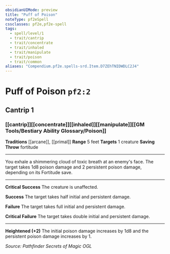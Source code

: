 ```yaml
---
obsidianUIMode: preview
title: "Puff of Poison"
noteType: pf2eSpell
cssclasses: pf2e,pf2e-spell
tags:
  - spell/level/1
  - trait/cantrip
  - trait/concentrate
  - trait/inhaled
  - trait/manipulate
  - trait/poison
  - trait/common
aliases: "Compendium.pf2e.spells-srd.Item.D7ZEhTNIDWDLC2J4" 
---
```

# Puff of Poison  `pf2:2`  
## Cantrip 1
### [[cantrip]][[concentrate]][[inhaled]][[manipulate]][[GM Tools/Bestiary Ability Glossary/Poison]]
**Traditions** [[arcane]], [[primal]]
**Range** 5 feet
**Targets** 1 creature
**Saving Throw**  fortitude
* * * 
You exhale a shimmering cloud of toxic breath at an enemy's face. The target takes 1d8 poison damage and 2 persistent poison damage, depending on its Fortitude save.

* * *

**Critical Success** The creature is unaffected.

**Success** The target takes half initial and persistent damage.

**Failure** The target takes full initial and persistent damage.

**Critical Failure** The target takes double initial and persistent damage.

* * *

**Heightened (+2)** The initial poison damage increases by 1d8 and the persistent poison damage increases by 1.

*Source: Pathfinder Secrets of Magic*
*OGL*
